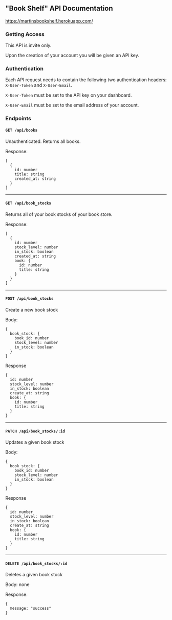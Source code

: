 ## "Book Shelf" API Documentation

https://martinsbookshelf.herokuapp.com/


### Getting Access

This API is invite only.

Upon the creation of your account you will be given an API key.

### Authentication

Each API request needs to contain the following two authentication headers: `X-User-Token` and `X-User-Email`.

`X-User-Token` must be set to the API key on your dashboard.

`X-User-Email` must be set to the email address of your account.

### Endpoints

#### `GET /api/books`

Unauthenticated. Returns all books.

Response:

```
[
  {
    id: number
    title: string
    created_at: string
  }
]
```

-----

#### `GET /api/book_stocks`

Returns all of your book stocks of your book store.

Response:

```
[
  {
    id: number
    stock_level: number
    in_stock: boolean
    created_at: string
    book: {
      id: number
      title: string
    }
  }
]
```

-----

#### `POST /api/book_stocks`

Create a new book stock

Body:

```
{
  book_stock: {
    book_id: number
    stock_level: number
    in_stock: boolean
  }
}
```

Response

```
{
  id: number
  stock_level: number
  in_stock: boolean
  create_at: string
  book: {
    id: number
    title: string
  }
}
```

-----

#### `PATCH /api/book_stocks/:id`

Updates a given book stock

Body:

```
{
  book_stock: {
    book_id: number
    stock_level: number
    in_stock: boolean
  }
}
```

Response

```
{
  id: number
  stock_level: number
  in_stock: boolean
  create_at: string
  book: {
    id: number
    title: string
  }
}
```

-----

#### `DELETE /api/book_stocks/:id`

Deletes a given book stock

Body: none

Response:

```
{
  message: "success"
}
```
